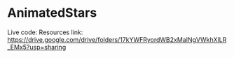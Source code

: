 # AnimatedStars

Live code: 
Resources link: https://drive.google.com/drive/folders/17kYWFRyordWB2xMaINgVWkhXlLR_EMx5?usp=sharing
